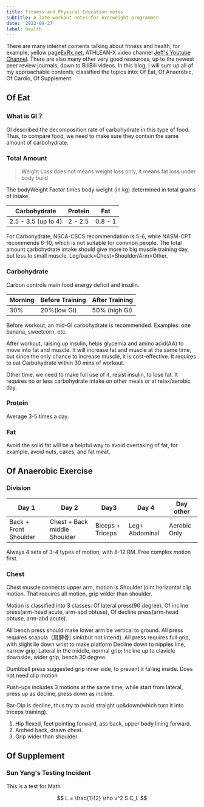 ```yaml
---
title: Fitness and Physical Education notes 
subtitle: A late workout notes for overweight programmer 
date: '2022-09-27'
label: health
---
```


<p class="intro">
There are many internet contents talking about fitness and health, for example, yellow page<a href="https://www.exrx.net">ExRx.net</a>,
ATHLEAN-X video channel <a href="https://www.youtube.com/c/athleanx">Jeff's Youtube Channel</a>. There are also many other
very good resources, up to the newest peer review journals, down to BiliBili videos. In this blog, I will sum up
all of my approachable contents, classified the topics into: Of Eat, Of Anaerobic, Of Cardio, Of Supplement.
</p>

## Of Eat

### What is GI？
GI described the decomposition rate of carbohydrate in this type of food. Thus, to compare food, we need to make sure they
contain the same amount of carbohydrate.

### Total Amount

> Weight Loss does not means weight loss only, it means fat loss under body build

The bodyWeight Factor times body weight (in kg) determined in total grams of intake.

| Carbohydrate        | Protein | Fat     |
|---------------------|---------|---------|
| 2.5 - 3.5 (up to 4) | 2 - 2.5 | 0.8 - 1 |

For Carbohydrate, NSCA-CSCS recommendation is 5-6, while NASM-CPT recommends 6-10, which is not suitable for common people.
The total amount carbohydrate intake should give more to big muscle training day, but less to small muscle. 
Leg/back>Chest>Shoulder/Arm>Other.

### Carbohydrate

Carbon controls main food energy deficit and insulin.

| Morning  | Before Training | After Training |
|----------|-----------------|----------------|
| 30%      | 20%(low GI)     | 50% (high GI)  |

Before workout, an mid-GI carbohydrate is recommended. Examples: one banana, sweetcorn, etc.

After workout, raising up insulin, helps glycemia and amino acid(AA) to move into fat and muscle. It will
increase fat and muscle at the same time, but since the only chance to increase muscle, it is cost-effective.
It requires to eat Carbohydrate within 30 mins of workout.

Other time, we need to make full use of it, resist insulin, to lose fat. It requires no or less carbohydrate intake
on other meals or at relax/aerobic day.


### Protein 

Average 3-5 times a day.

### Fat

Avoid the solid fat will be a helpful way to avoid overtaking of fat, for example, avoid nuts, cakes, and fat meat.

## Of Anaerobic Exercise

### Division

| Day 1                 | Day 2                        | Day3             | Day 4          | Day other    |
|-----------------------|------------------------------|------------------|----------------|--------------|
| Back + Front Shoulder | Chest + Back middle Shoulder | Biceps + Triceps | Leg+ Abdominal | Aerobic Only |

Always 4 sets of 3-4 types of motion, with 8-12 RM. Free complex motion first.

### Chest

Chest muscle connects upper arm, motion is Shoulder joint horizontal clip motion. 
That requires all motion, 
grip wilder than shoulder.

Motion is classified into 3 classes: 
Of lateral press(90 degree), 
Of incline press(arm-head acute, arm-abd obtuse), 
Of decline press(arm-head obtuse, arm-abd acute). 

All bench press should make lower arm be vertical to ground. 
All press requires scapula（肩胛骨) sink(but not intend).
All press requires full grip, with slight lie down wrist to make platform
Decline down to nipples line, narrow grip; 
Lateral in the middle, normal grip;
Incline up to clavicle downside, wider grip, bench 30 degree.

Dumbbell press suggested grip inner side, to prevent it falling inside. Does not need clip motion 

Push-ups includes 3 motions at the same time, while start from lateral,
press up as decline, press down as incline. 

Bar-Dip is decline, thus try to avoid straight up&down(which turn it into triceps training).
1. Hip flexed, feet pointing forward, ass back, upper body lining forward.
2. Arched back, drawn chest.
3. Grip wider than shoulder

## Of Supplement

### Sun Yang's Testing Incident

This is a test for Math

$$
L = \frac{1}{2} \rho v^2 S C_L
$$